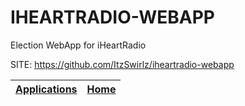 # IHEARTRADIO-WEBAPP

 Election WebApp for iHeartRadio

 SITE: https://github.com/ItzSwirlz/iheartradio-webapp

 | [Applications](https://portable-linux-apps.github.io/apps.html) | [Home](https://portable-linux-apps.github.io)
 | --- | --- |
